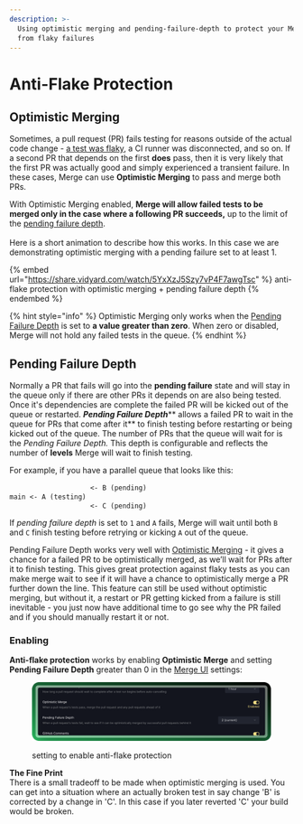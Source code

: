 ```yaml
---
description: >-
  Using optimistic merging and pending-failure-depth to protect your Merge Queue
  from flaky failures
---
```


# Anti-Flake Protection

## Optimistic Merging

Sometimes, a pull request (PR) fails testing for reasons outside of the actual code change - [a test was flaky](../flaky-tests/), a CI runner was disconnected, and so on.  If a second PR that depends on the first **does** pass, then it is very likely that the first PR was actually good and simply experienced a transient failure.  In these cases, Merge can use **Optimistic Merging** to pass and merge both PRs.

With Optimistic Merging enabled, **Merge will allow failed tests to be merged only in the case where a following PR succeeds,** up to the limit of the [pending failure depth](anti-flake-protection.md#pending-failure-depth).\
\
Here is a short animation to describe how this works. In this case we are demonstrating optimistic merging with a pending failure set to at least 1.

{% embed url="https://share.vidyard.com/watch/5YxXzJ5Szy7vP4F7awgTsc" %}
anti-flake protection with optimistic merging + pending failure depth
{% endembed %}

{% hint style="info" %}
Optimistic Merging only works when the [Pending Failure Depth](anti-flake-protection.md#pending-failure-depth) is set to **a value greater than zero**. When zero or disabled, Merge will not hold any failed tests in the queue.
{% endhint %}

## Pending Failure Depth

Normally a PR that fails will go into the **pending failure** state and will stay in the queue only if there are other PRs it depends on are also being tested. Once it's dependencies are complete the failed PR will be kicked out of the queue or restarted. _**Pending Failure Depth**_** allows a failed PR to wait in the queue for PRs that come after it** to finish testing before restarting or being kicked out of the queue. The number of PRs that the queue will wait for is the _Pending Failure Depth._  This depth is configurable and reflects the number of **levels** Merge will wait to finish testing.&#x20;

For example, if you have a parallel queue that looks like this:

```
                    <- B (pending)
main <- A (testing) 
                    <- C (pending)
```

If _pending failure depth_ is set to `1` and `A` fails, Merge will wait until both `B` and `C` finish testing before retrying or kicking `A` out of the queue.

Pending Failure Depth works very well with [Optimistic Merging](anti-flake-protection.md#optimistic-merging) - it gives a chance for a failed PR to be optimistically merged, as we’ll wait for PRs after it to finish testing. This gives great protection against flaky tests as you can make merge wait to see if it will have a chance to optimistically merge a PR further down the line. This feature can still be used without optimistic merging, but without it, a restart or PR getting kicked from a failure is still inevitable - you just now have additional time to go see why the PR failed and if you should manually restart it or not.

### Enabling&#x20;

**Anti-flake protection** works by enabling **Optimistic Merge** and setting **Pending Failure Depth** greater than 0 in the [Merge UI](using-the-webapp.md) settings:

<figure><img src="../.gitbook/assets/pika-1715033350907-2x.png" alt=""><figcaption><p>setting to enable anti-flake protection</p></figcaption></figure>

**The Fine Print**\
There is a small tradeoff to be made when optimistic merging is used. You can get into a situation where an actually broken test in say change 'B' is corrected by a change in 'C'. In this case if you later reverted 'C' your build would be broken.&#x20;
